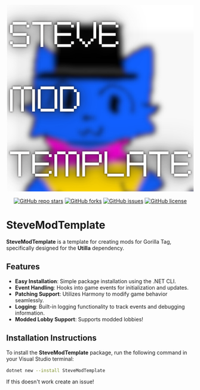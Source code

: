 <p align="center">
  <a href="#"><img src="https://github.com/SteveTheAnimator/SteveModTemplate/blob/main/STEV.png" width="500"></a>
</p>

<p align="center">
  <a href="https://github.com/SteveTheAnimator/SteveModTemplate"><img alt="GitHub repo stars" src="https://img.shields.io/github/stars/SteveTheAnimator/SteveModTemplate?style=for-the-badge"></a>
  <a href="https://github.com/SteveTheAnimator/SteveModTemplate"><img alt="GitHub forks" src="https://img.shields.io/github/forks/SteveTheAnimator/SteveModTemplate?style=for-the-badge"></a>
  <a href="https://github.com/SteveTheAnimator/SteveModTemplate"><img alt="GitHub issues" src="https://img.shields.io/github/issues/SteveTheAnimator/SteveModTemplate?style=for-the-badge"></a>
  <a href="https://github.com/SteveTheAnimator/SteveModTemplate"><img alt="GitHub license" src="https://img.shields.io/github/license/SteveTheAnimator/SteveModTemplate?style=for-the-badge"></a>
</p>

# SteveModTemplate

**SteveModTemplate** is a template for creating mods for Gorilla Tag, specifically designed for the **Utilla** dependency.

## Features

- **Easy Installation**: Simple package installation using the .NET CLI.
- **Event Handling**: Hooks into game events for initialization and updates.
- **Patching Support**: Utilizes Harmony to modify game behavior seamlessly.
- **Logging**: Built-in logging functionality to track events and debugging information.
- **Modded Lobby Support**: Supports modded lobbies!

## Installation Instructions

To install the **SteveModTemplate** package, run the following command in your Visual Studio terminal:

```bash
dotnet new --install SteveModTemplate
```
If this doesn't work create an issue!
